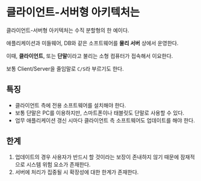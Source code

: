 # 클라이언트-서버형 아키텍처는

클라이언트-서버형 아키텍처는 수직 분할형의 한 예이다.

애플리케이션과 미들웨어, DB와 같은 소프트웨어를 **물리 서버** 상에서 운영한다.

이때, **클라이언트**, 또는 **단말**이라고 불리는 소형 컴퓨터가 접속해서 이요한다.

보통 Client/Server을 줄임말로 `C/S`라 부르기도 한다.

## 특징

- 클라이언트 측에 전용 소프트웨어를 설치해야 한다.
- 보통 단말은 PC를 이용하지만, 스마트폰이나 태블릿도 단말로 사용할 수 있다.
- 업무 애플리케이션 갱신 시마다 클라이언트 측 소프트웨어도 업데이트를 해야 한다.

## 한계

1. 업데이트의 경우 사용자가 반드시 할 것이라는 보장이 존내하지 않기 때문에 잠재적으로 시스템 위험 요소가 존재한다.
2. 서버에 처리가 집중될 시 확장성에 대한 한계가 존재한다.
